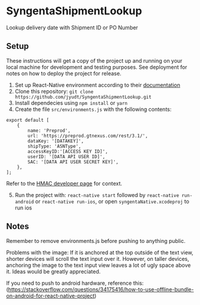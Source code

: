 # SyngentaShipmentLookup
Lookup delivery date with Shipment ID or PO Number
## Setup
These instructions will get a copy of the project up and running on your local machine for development and testing purposes. See deployment for notes on how to deploy the project for release.

  1. Set up React-Native environment according to their [documentation](https://facebook.github.io/react-native/docs/getting-started.html)
  2. Clone this repository:
    `git clone  https://github.com/jyudt/SyngentaShipmentLookup.git`
  3. Install dependecies using `npm install` or `yarn`
  4. Create the file `src/environments.js` with the following contents:
```  
export default [
    {
        name: 'Preprod',
        url: 'https://preprod.gtnexus.com/rest/3.1/',
        dataKey: '[DATAKEY]',
        shipType: 'ASNType',
        accessKeyID:'[ACCESS KEY ID]',
        userID: '[DATA API USER ID]',
        SAC: '[DATA API USER SECRET KEY]',
    },
];
```
Refer to the [HMAC developer page](https://developer.infornexus.com/api/api-overview/hmac-authentication) for context.

  5. Run the project with:
`react-native start` followed by `react-native run-android` or `react-native run-ios`, or open `syngentaNative.xcodeproj` to run ios
## Notes
Remember to remove environments.js before pushing to anything public.

Problems with the image:  If it is anchored at the top outside of the text view, shorter devices will scroll the text input over it.  However, on taller devices, anchoring the image to the text input view leaves a lot of ugly space above it.  Ideas would be greatly appreciated.

If you need to push to android hardware, reference this: (https://stackoverflow.com/questions/34175416/how-to-use-offline-bundle-on-android-for-react-native-project)
